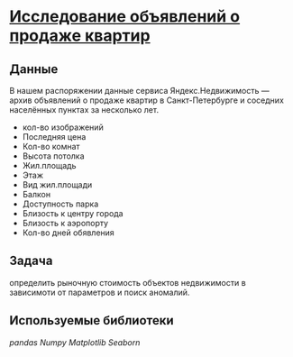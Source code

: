 # [Исследование объявлений о продаже квартир][1]


## Данные

В нашем распоряжении данные сервиса Яндекс.Недвижимость — архив объявлений о продаже квартир в Санкт-Петербурге и соседних населённых пунктах за несколько лет.
- кол-во изображений
- Последняя цена
- Кол-во комнат
- Высота потолка
- Жил.площадь
- Этаж
- Вид жил.площади
- Балкон
- Доступность парка
- Близость к центру города
- Близость к аэропорту
- Кол-во дней обявления

## Задача

определить рыночную стоимость объектов недвижимости в зависимоти от параметров и поиск аномалий.

## Используемые библиотеки
*pandas* *Numpy* *Matplotlib* *Seaborn* 

[1]:flats.ipbn
